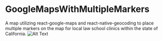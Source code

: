 # GoogleMapsWithMultipleMarkers
A map utilizing react-google-maps and react-native-geocoding to place multiple markers on the map for local law school clinics within the state of California.
![Alt Text](https://media.giphy.com/media/QNACyTahEdEpDeFsxq/giphy.gif)

